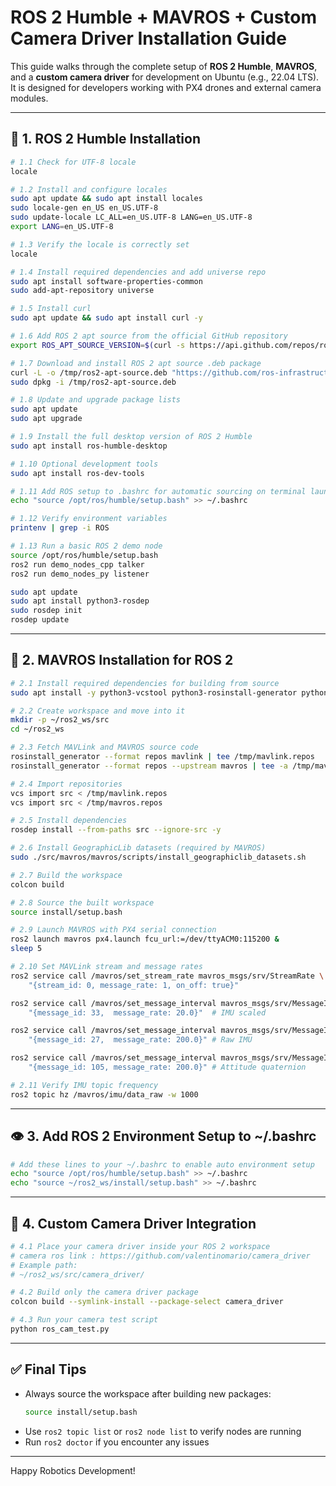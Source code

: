 # ROS 2 Humble + MAVROS + Custom Camera Driver Installation Guide

This guide walks through the complete setup of **ROS 2 Humble**, **MAVROS**, and a **custom camera driver** for development on Ubuntu (e.g., 22.04 LTS). It is designed for developers working with PX4 drones and external camera modules.

---

## 🤝 1. ROS 2 Humble Installation

```bash
# 1.1 Check for UTF-8 locale
locale

# 1.2 Install and configure locales
sudo apt update && sudo apt install locales
sudo locale-gen en_US en_US.UTF-8
sudo update-locale LC_ALL=en_US.UTF-8 LANG=en_US.UTF-8
export LANG=en_US.UTF-8

# 1.3 Verify the locale is correctly set
locale
```

```bash
# 1.4 Install required dependencies and add universe repo
sudo apt install software-properties-common
sudo add-apt-repository universe

# 1.5 Install curl
sudo apt update && sudo apt install curl -y
```

```bash
# 1.6 Add ROS 2 apt source from the official GitHub repository
export ROS_APT_SOURCE_VERSION=$(curl -s https://api.github.com/repos/ros-infrastructure/ros-apt-source/releases/latest | grep -F "tag_name" | awk -F\" '{print $4}')

# 1.7 Download and install ROS 2 apt source .deb package
curl -L -o /tmp/ros2-apt-source.deb "https://github.com/ros-infrastructure/ros-apt-source/releases/download/${ROS_APT_SOURCE_VERSION}/ros2-apt-source_${ROS_APT_SOURCE_VERSION}.$(. /etc/os-release && echo $VERSION_CODENAME)_all.deb"
sudo dpkg -i /tmp/ros2-apt-source.deb
```

```bash
# 1.8 Update and upgrade package lists
sudo apt update
sudo apt upgrade
```

```bash
# 1.9 Install the full desktop version of ROS 2 Humble
sudo apt install ros-humble-desktop

# 1.10 Optional development tools
sudo apt install ros-dev-tools
```

```bash
# 1.11 Add ROS setup to .bashrc for automatic sourcing on terminal launch
echo "source /opt/ros/humble/setup.bash" >> ~/.bashrc

# 1.12 Verify environment variables
printenv | grep -i ROS

# 1.13 Run a basic ROS 2 demo node
source /opt/ros/humble/setup.bash
ros2 run demo_nodes_cpp talker
ros2 run demo_nodes_py listener
```

```bash
sudo apt update
sudo apt install python3-rosdep
sudo rosdep init
rosdep update
```

---

## 🚁 2. MAVROS Installation for ROS 2

```bash
# 2.1 Install required dependencies for building from source
sudo apt install -y python3-vcstool python3-rosinstall-generator python3-osrf-pycommon
```

```bash
# 2.2 Create workspace and move into it
mkdir -p ~/ros2_ws/src
cd ~/ros2_ws
```

```bash
# 2.3 Fetch MAVLink and MAVROS source code
rosinstall_generator --format repos mavlink | tee /tmp/mavlink.repos
rosinstall_generator --format repos --upstream mavros | tee -a /tmp/mavros.repos

# 2.4 Import repositories
vcs import src < /tmp/mavlink.repos
vcs import src < /tmp/mavros.repos
```

```bash
# 2.5 Install dependencies
rosdep install --from-paths src --ignore-src -y
```

```bash
# 2.6 Install GeographicLib datasets (required by MAVROS)
sudo ./src/mavros/mavros/scripts/install_geographiclib_datasets.sh
```

```bash
# 2.7 Build the workspace
colcon build
```

```bash
# 2.8 Source the built workspace
source install/setup.bash
```

```bash
# 2.9 Launch MAVROS with PX4 serial connection
ros2 launch mavros px4.launch fcu_url:=/dev/ttyACM0:115200 &
sleep 5
```

```bash
# 2.10 Set MAVLink stream and message rates
ros2 service call /mavros/set_stream_rate mavros_msgs/srv/StreamRate \
    "{stream_id: 0, message_rate: 1, on_off: true}"

ros2 service call /mavros/set_message_interval mavros_msgs/srv/MessageInterval \
    "{message_id: 33,  message_rate: 20.0}"  # IMU scaled

ros2 service call /mavros/set_message_interval mavros_msgs/srv/MessageInterval \
    "{message_id: 27,  message_rate: 200.0}" # Raw IMU

ros2 service call /mavros/set_message_interval mavros_msgs/srv/MessageInterval \
    "{message_id: 105, message_rate: 200.0}" # Attitude quaternion
```

```bash
# 2.11 Verify IMU topic frequency
ros2 topic hz /mavros/imu/data_raw -w 1000
```

---

## 👁️ 3. Add ROS 2 Environment Setup to ~/.bashrc

```bash
# Add these lines to your ~/.bashrc to enable auto environment setup
echo "source /opt/ros/humble/setup.bash" >> ~/.bashrc
echo "source ~/ros2_ws/install/setup.bash" >> ~/.bashrc
```

---

## 📸 4. Custom Camera Driver Integration

```bash
# 4.1 Place your camera driver inside your ROS 2 workspace
# camera ros link : https://github.com/valentinomario/camera_driver
# Example path:
# ~/ros2_ws/src/camera_driver/
```

```bash
# 4.2 Build only the camera driver package
colcon build --symlink-install --package-select camera_driver
```

```bash
# 4.3 Run your camera test script
python ros_cam_test.py
```

---

## ✅ Final Tips

- Always source the workspace after building new packages:
  ```bash
  source install/setup.bash
  ```
- Use `ros2 topic list` or `ros2 node list` to verify nodes are running
- Run `ros2 doctor` if you encounter any issues

---

Happy Robotics Development!


